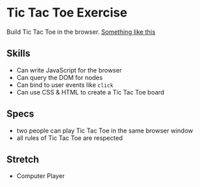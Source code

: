 # Tic Tac Toe Exercise

Build Tic Tac Toe in the browser. [Something like this](https://playtictactoe.org/)

## Skills

- Can write JavaScript for the browser
- Can query the DOM for nodes
- Can bind to user events like `click`
- Can use CSS & HTML to create a Tic Tac Toe board

## Specs

- two people can play Tic Tac Toe in the same browser window
- all rules of Tic Tac Toe are respected

## Stretch

- Computer Player